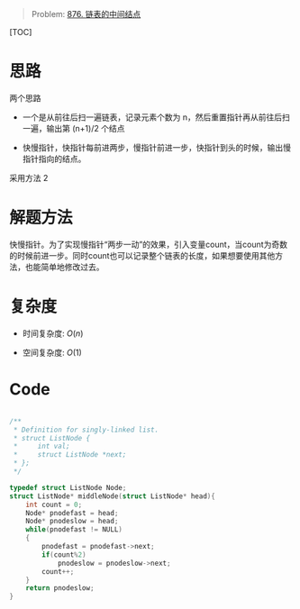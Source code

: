 > Problem: [876. 链表的中间结点](https://leetcode.cn/problems/middle-of-the-linked-list/description/)

[TOC]

# 思路
两个思路
- 一个是从前往后扫一遍链表，记录元素个数为 n，然后重置指针再从前往后扫一遍，输出第 (n+1)/2 个结点

- 快慢指针，快指针每前进两步，慢指针前进一步，快指针到头的时候，输出慢指针指向的结点。

采用方法 2

# 解题方法
快慢指针。为了实现慢指针“两步一动”的效果，引入变量count，当count为奇数的时候前进一步。同时count也可以记录整个链表的长度，如果想要使用其他方法，也能简单地修改过去。

# 复杂度
- 时间复杂度: 
 $O(n)$

- 空间复杂度: 
 $O(1)$

# Code
```C []

/**
 * Definition for singly-linked list.
 * struct ListNode {
 *     int val;
 *     struct ListNode *next;
 * };
 */

typedef struct ListNode Node;
struct ListNode* middleNode(struct ListNode* head){
    int count = 0;
    Node* pnodefast = head;
    Node* pnodeslow = head;
    while(pnodefast != NULL)
    {
        pnodefast = pnodefast->next;
        if(count%2)
            pnodeslow = pnodeslow->next;
        count++;
    }
    return pnodeslow;
}
```
